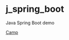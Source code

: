 # j_spring_boot
Java Spring Boot demo

[Camp](https://drive.google.com/drive/folders/1xdmiMeg2_zbpV-HAFRsDxaHwbHseci5L)
